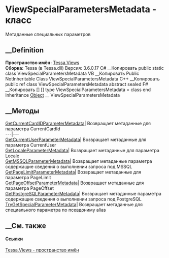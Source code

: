 # ViewSpecialParametersMetadata - класс
Метаданные специальных параметров
## __Definition
 **Пространство имён:** [Tessa.Views](N_Tessa_Views.htm)  
 **Сборка:** Tessa (в Tessa.dll) Версия: 3.6.0.17
C# __Копировать
     public static class ViewSpecialParametersMetadata
VB __Копировать
     Public NotInheritable Class ViewSpecialParametersMetadata
C++ __Копировать
     public ref class ViewSpecialParametersMetadata abstract sealed
F# __Копировать
     [<AbstractClassAttribute>]
    [<SealedAttribute>]
    type ViewSpecialParametersMetadata = class end
Inheritance
    [Object](https://learn.microsoft.com/dotnet/api/system.object) __ ViewSpecialParametersMetadata
##  __Методы
[GetCurrentCardIDParameterMetadata](M_Tessa_Views_ViewSpecialParametersMetadata_GetCurrentCardIDParameterMetadata.htm)|
Возвращает метаданные для параметра CurrentCardId  
---|---  
[GetCurrentUserParameterMetadata](M_Tessa_Views_ViewSpecialParametersMetadata_GetCurrentUserParameterMetadata.htm)|
Возвращает метаданные для параметра CurrentUser  
[GetLocaleParameterMetadata](M_Tessa_Views_ViewSpecialParametersMetadata_GetLocaleParameterMetadata.htm)|
Возвращает метаданные для параметра Locale  
[GetMSSQLParameterMetadata](M_Tessa_Views_ViewSpecialParametersMetadata_GetMSSQLParameterMetadata.htm)|
Возвращает метаданные параметра содержащие сведения о выполнении запроса под
MSSQL  
[GetPageLimitParameterMetadata](M_Tessa_Views_ViewSpecialParametersMetadata_GetPageLimitParameterMetadata.htm)|
Возвращает метаданные для параметра PageLimit  
[GetPageOffsetParameterMetadata](M_Tessa_Views_ViewSpecialParametersMetadata_GetPageOffsetParameterMetadata.htm)|
Возвращает метаданные для параметра PageOffset  
[GetPostgreSQLParameterMetadata](M_Tessa_Views_ViewSpecialParametersMetadata_GetPostgreSQLParameterMetadata.htm)|
Возвращает метаданные параметра содержащие сведения о выполнении запроса под
PostgreSQL  
[TryGetSpecialParameterMetadata](M_Tessa_Views_ViewSpecialParametersMetadata_TryGetSpecialParameterMetadata.htm)|
Возвращает метаданные для специального параметра по псевдониму alias  
##  __См. также
#### Ссылки
[Tessa.Views - пространство имён](N_Tessa_Views.htm)
